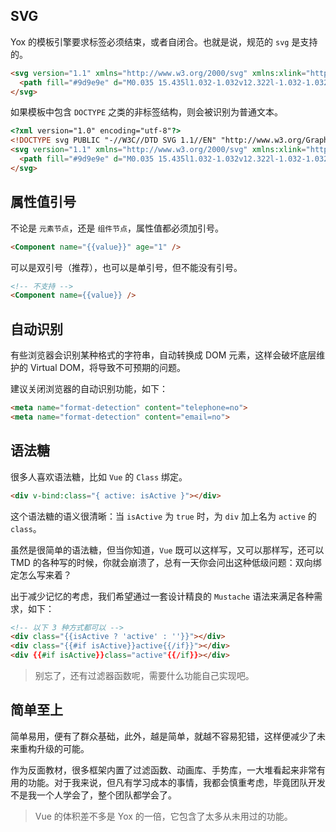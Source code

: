 ## SVG

Yox 的模板引擎要求标签必须结束，或者自闭合。也就是说，规范的 `svg` 是支持的。

```html
<svg version="1.1" xmlns="http://www.w3.org/2000/svg" xmlns:xlink="http://www.w3.org/1999/xlink" width="32" height="32" viewBox="0 0 32 32">
  <path fill="#9d9e9e" d="M0.035 15.435l1.032-1.032v12.322l-1.032-1.032h6.486l-1.032 1.032v-12.322l1.032 1.032h-6.486zM6.521 14.403v12.322h-6.486v-12.322h6.486z"></path>
</svg>
```

如果模板中包含 `DOCTYPE` 之类的非标签结构，则会被识别为普通文本。

```html
<?xml version="1.0" encoding="utf-8"?>
<!DOCTYPE svg PUBLIC "-//W3C//DTD SVG 1.1//EN" "http://www.w3.org/Graphics/SVG/1.1/DTD/svg11.dtd">
<svg version="1.1" xmlns="http://www.w3.org/2000/svg" xmlns:xlink="http://www.w3.org/1999/xlink" width="32" height="32" viewBox="0 0 32 32">
  <path fill="#9d9e9e" d="M0.035 15.435l1.032-1.032v12.322l-1.032-1.032h6.486l-1.032 1.032v-12.322l1.032 1.032h-6.486zM6.521 14.403v12.322h-6.486v-12.322h6.486z"></path>
</svg>
```

## 属性值引号

不论是 `元素节点`，还是 `组件节点`，属性值都必须加引号。

```html
<Component name="{{value}}" age="1" />
```

可以是双引号（推荐），也可以是单引号，但不能没有引号。

```html
<!-- 不支持 -->
<Component name={{value}} />
```

## 自动识别

有些浏览器会识别某种格式的字符串，自动转换成 DOM 元素，这样会破坏底层维护的 Virtual DOM，将导致不可预期的问题。

建议关闭浏览器的自动识别功能，如下：

```html
<meta name="format-detection" content="telephone=no">
<meta name="format-detection" content="email=no">
```


## 语法糖

很多人喜欢语法糖，比如 `Vue` 的 `Class` 绑定。

```html
<div v-bind:class="{ active: isActive }"></div>
```

这个语法糖的语义很清晰：当 `isActive` 为 `true` 时，为 `div` 加上名为 `active` 的 `class`。

虽然是很简单的语法糖，但当你知道，`Vue` 既可以这样写，又可以那样写，还可以 TMD 的各种写的时候，你就会崩溃了，总有一天你会问出这种低级问题：双向绑定怎么写来着？

出于减少记忆的考虑，我们希望通过一套设计精良的 `Mustache` 语法来满足各种需求，如下：

```html
<!-- 以下 3 种方式都可以 -->
<div class="{{isActive ? 'active' : ''}}"></div>
<div class="{{#if isActive}}active{{/if}}"></div>
<div {{#if isActive}}class="active"{{/if}}></div>
```

> 别忘了，还有过滤器函数呢，需要什么功能自己实现吧。

## 简单至上

简单易用，便有了群众基础，此外，越是简单，就越不容易犯错，这样便减少了未来重构升级的可能。

作为反面教材，很多框架内置了过滤函数、动画库、手势库，一大堆看起来非常有用的功能。对于我来说，但凡有学习成本的事情，我都会慎重考虑，毕竟团队开发不是我一个人学会了，整个团队都学会了。

> Vue 的体积差不多是 Yox 的一倍，它包含了太多从未用过的功能。

